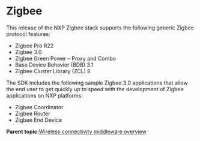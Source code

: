 # Zigbee

This release of the NXP Zigbee stack supports the following generic Zigbee protocol features:

-   Zigbee Pro R22
-   Zigbee 3.0
-   Zigbee Green Power – Proxy and Combo
-   Base Device Behavior \(BDB\) 3.1
-   Zigbee Cluster Library \(ZCL\) 8

The SDK includes the following sample Zigbee 3.0 applications that allow the end user to get quickly up to speed with the development of Zigbee applications on NXP platforms:

-   Zigbee Coordinator
-   Zigbee Router
-   Zigbee End Device

**Parent topic:**[Wireless connectivity middleware overview](../topics/wireless_connectivity_middleware_overview.md)

